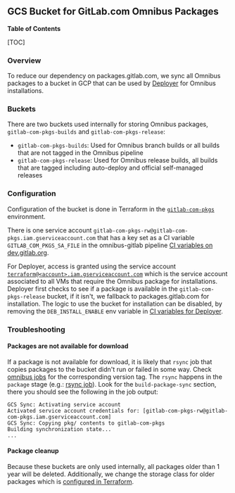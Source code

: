 ## GCS Bucket for GitLab.com Omnibus Packages

**Table of Contents**

[TOC]

### Overview

To reduce our dependency on packages.gitlab.com, we sync all Omnibus packages to a bucket in GCP that can be used by [Deployer](https://ops.gitlab.net/gitlab-com/gl-infra/deployer) for Omnibus installations.

### Buckets

There are two buckets used internally for storing Omnibus packages, `gitlab-com-pkgs-builds` and `gitlab-com-pkgs-release`:

- `gitlab-com-pkgs-builds`: Used for Omnibus branch builds or all builds that are not tagged in the Omnibus pipeline
- `gitlab-com-pkgs-release`: Used for Omnibus release builds, all builds that are tagged including auto-deploy and official self-managed releases

### Configuration

Configuration of the bucket is done in Terraform in the [`gitlab-com-pkgs`](https://ops.gitlab.net/gitlab-com/gl-infra/config-mgmt/-/tree/main/environments/gitlab-com-pkgs) environment.

There is one service account `gitlab-com-pkgs-rw@gitlab-com-pkgs.iam.gserviceaccount.com` that has a key set as a CI variable `GITLAB_COM_PKGS_SA_FILE` in the omnibus-gitlab pipeline [CI variables on dev.gitlab.org](https://dev.gitlab.org/gitlab/omnibus-gitlab/-/settings/ci_cd).

For Deployer, access is granted using the service account [`terraform@<account>.iam.gserviceaccount.com`](https://ops.gitlab.net/gitlab-com/gl-infra/config-mgmt/-/blob/1a2608a4574241f804728971f3458042110603e3/environments/gitlab-com-pkgs/main.tf#L41-47) which is the service account associated to all VMs that require the Omnibus package for installations.
Deployer first checks to see if a package is available in the `gitlab-com-pkgs-release` bucket, if it isn't, we fallback to packages.gitlab.com for installation.
The logic to use the bucket for installation can be disabled, by removing the `DEB_INSTALL_ENABLE` env variable in [CI variables for Deployer](https://ops.gitlab.net/gitlab-com/gl-infra/deployer/-/settings/ci_cd).

### Troubleshooting

#### Packages are not available for download

If a package is not available for download, it is likely that `rsync` job that copies packages to the bucket didn't run or failed in some way.
Check [omnibus jobs](https://dev.gitlab.org/gitlab/omnibus-gitlab/-/jobs) for the corresponding version tag.
The `rsync` happens in the `package` stage (e.g.: [rsync job](https://dev.gitlab.org/gitlab/omnibus-gitlab/-/jobs/14815874)).
Look for the `build-package-sync` section, there you should see the following in the job output:

```
GCS Sync: Activating service account
Activated service account credentials for: [gitlab-com-pkgs-rw@gitlab-com-pkgs.iam.gserviceaccount.com]
GCS Sync: Copying pkg/ contents to gitlab-com-pkgs
Building synchronization state...
...
```

#### Package cleanup

Because these buckets are only used internally, all packages older than 1 year will be deleted.
Additionally, we change the storage class for older packages which is [configured in Terraform](https://ops.gitlab.net/gitlab-com/gl-infra/config-mgmt/-/blob/ffbddb464f90f70c2dd43ddc8686c88ea08925ed/environments/gitlab-com-pkgs/buckets.tf).
